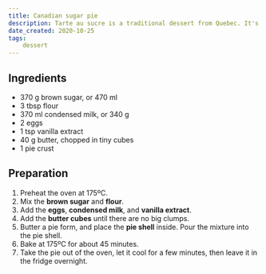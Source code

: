 ```yaml
---
title: Canadian sugar pie
description: Tarte au sucre is a traditional dessert from Quebec. It's quick to prepare, and quick to disappear. It's not a French tarte au sucre.
date_created: 2020-10-25
tags:
    dessert
---
```


## Ingredients

- 370 g brown sugar, or 470 ml
- 3 tbsp flour
- 370 ml condensed milk, or 340 g
- 2 eggs
- 1 tsp vanilla extract
- 40 g butter, chopped in tiny cubes
- 1 pie crust

## Preparation

1. Preheat the oven at 175ºC.
2. Mix the **brown sugar** and **flour**.
3. Add the **eggs**, **condensed milk**, and **vanilla extract**.
4. Add the **butter cubes** until there are no big clumps.
5. Butter a pie form, and place the **pie shell** inside. Pour the mixture into the pie shell.
6. Bake at 175ºC for about 45 minutes.
7. Take the pie out of the oven, let it cool for a few minutes, then leave it in the fridge overnight.

